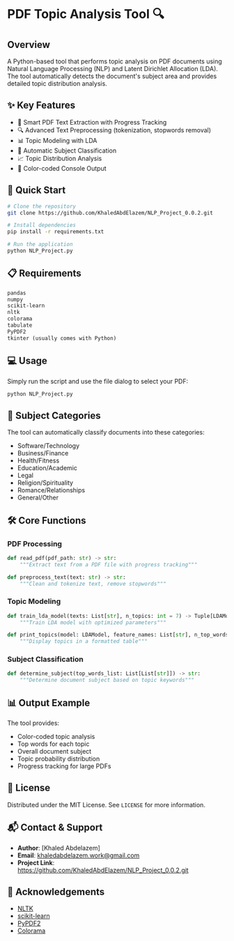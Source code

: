 # PDF Topic Analysis Tool 🔍

## Overview
A Python-based tool that performs topic analysis on PDF documents using Natural Language Processing (NLP) and Latent Dirichlet Allocation (LDA). The tool automatically detects the document's subject area and provides detailed topic distribution analysis.

## ✨ Key Features
- 📄 Smart PDF Text Extraction with Progress Tracking
- 🔍 Advanced Text Preprocessing (tokenization, stopwords removal)
- 📊 Topic Modeling with LDA
- 🎯 Automatic Subject Classification
- 📈 Topic Distribution Analysis
- 🎨 Color-coded Console Output

## 🚀 Quick Start
```bash
# Clone the repository
git clone https://github.com/KhaledAbdElazem/NLP_Project_0.0.2.git

# Install dependencies
pip install -r requirements.txt

# Run the application
python NLP_Project.py
```

## 📋 Requirements
```txt
pandas
numpy
scikit-learn
nltk
colorama
tabulate
PyPDF2
tkinter (usually comes with Python)
```

## 💻 Usage
Simply run the script and use the file dialog to select your PDF:
```python
python NLP_Project.py
```

## 🎯 Subject Categories
The tool can automatically classify documents into these categories:
- Software/Technology
- Business/Finance
- Health/Fitness
- Education/Academic
- Legal
- Religion/Spirituality
- Romance/Relationships
- General/Other

## 🛠️ Core Functions

### PDF Processing
```python
def read_pdf(pdf_path: str) -> str:
    """Extract text from a PDF file with progress tracking"""

def preprocess_text(text: str) -> str:
    """Clean and tokenize text, remove stopwords"""
```

### Topic Modeling
```python
def train_lda_model(texts: List[str], n_topics: int = 7) -> Tuple[LDAModel, CountVectorizer, ndarray]:
    """Train LDA model with optimized parameters"""

def print_topics(model: LDAModel, feature_names: List[str], n_top_words: int = 10):
    """Display topics in a formatted table"""
```

### Subject Classification
```python
def determine_subject(top_words_list: List[List[str]]) -> str:
    """Determine document subject based on topic keywords"""
```

## 📊 Output Example
The tool provides:
- Color-coded topic analysis
- Top words for each topic
- Overall document subject
- Topic probability distribution
- Progress tracking for large PDFs

## 📝 License
Distributed under the MIT License. See `LICENSE` for more information.

## 📬 Contact & Support
- **Author**: [Khaled Abdelazem]
- **Email**: khaledabdelazem.work@gmail.com
- **Project Link**: https://github.com/KhaledAbdElazem/NLP_Project_0.0.2.git

## 🙏 Acknowledgements
- [NLTK](https://www.nltk.org/)
- [scikit-learn](https://scikit-learn.org/)
- [PyPDF2](https://pythonhosted.org/PyPDF2/)
- [Colorama](https://pypi.org/project/colorama/)
